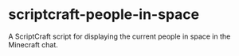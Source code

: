 # scriptcraft-people-in-space
A ScriptCraft script for displaying the current people in space in the Minecraft chat.
